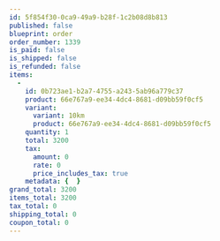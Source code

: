 ```yaml
---
id: 5f854f30-0ca9-49a9-b28f-1c2b08d8b813
published: false
blueprint: order
order_number: 1339
is_paid: false
is_shipped: false
is_refunded: false
items:
  -
    id: 0b723ae1-b2a7-4755-a243-5ab96a779c37
    product: 66e767a9-ee34-4dc4-8681-d09bb59f0cf5
    variant:
      variant: 10km
      product: 66e767a9-ee34-4dc4-8681-d09bb59f0cf5
    quantity: 1
    total: 3200
    tax:
      amount: 0
      rate: 0
      price_includes_tax: true
    metadata: {  }
grand_total: 3200
items_total: 3200
tax_total: 0
shipping_total: 0
coupon_total: 0
---
```

